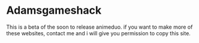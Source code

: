 ﻿# Adamsgameshack
 
 This is a beta of the soon to release animeduo.
 if you want to make more of these websites, contact me and i will give you permission to copy this site.
